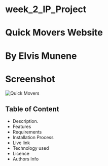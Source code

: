 # week_2_IP_Project
# Quick Movers Website
# By Elvis Munene
# Screenshot
![Quick Movers](./assets/images-files/Screenshot%20from%202022-05-08%2023-24-20.png)
## Table of Content
* Description.
* Features
* Requirements
* Installation Process
* Live link
* Technology used
* Licence
* Authors Info

